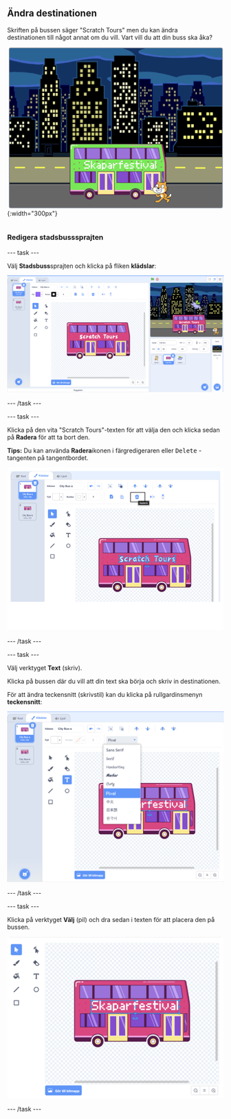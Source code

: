 ## Ändra destinationen

<div style="display: flex; flex-wrap: wrap">
<div style="flex-basis: 200px; flex-grow: 1; margin-right: 15px;">
Skriften på bussen säger "Scratch Tours" men du kan ändra destinationen till något annat om du vill. Vart vill du att din buss ska åka?  
</div>
<div>

![Bussen med "Maker Festival"-text.](images/maker-bus.png){:width="300px"}

</div>
</div>

### Redigera stadsbusssprajten

--- task ---

Välj **Stadsbuss**sprajten och klicka på fliken **klädslar**:

![Klädseln i färgredigeraren.](images/costumes-bus-sprite-highlighted.png)

--- /task ---

--- task ---

Klicka på den vita "Scratch Tours"-texten för att välja den och klicka sedan på **Radera** för att ta bort den.

**Tips:** Du kan använda **Radera**ikonen i färgredigeraren eller <kbd>Delete</kbd> -tangenten på tangentbordet.

![Texten på bussen och raderaikonen markerade.](images/bus-delete-text.png)

--- /task ---

--- task ---

Välj verktyget **Text** (skriv).

Klicka på bussen där du vill att din text ska börja och skriv in destinationen.

För att ändra teckensnitt (skrivstil) kan du klicka på rullgardinsmenyn **teckensnitt**:

!["Teckensnitt"-menyn vald längst upp i mitten av färgredigeraren.](images/bus-text-font.png)

--- /task ---

--- task ---

Klicka på verktyget **Välj** (pil) och dra sedan i texten för att placera den på bussen.

![Texten på bussen och väljverktyget är markerade.](images/bus-destination-centered.png)

--- /task ---

